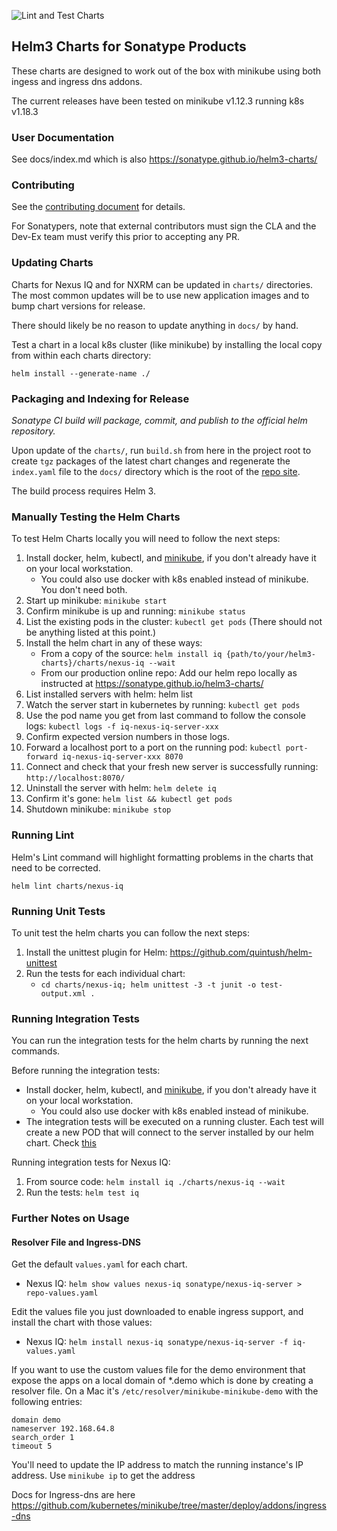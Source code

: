 ![Lint and Test Charts](https://github.com/sonatype/helm3-charts/workflows/Lint%20and%20Test%20Charts/badge.svg)

## Helm3 Charts for Sonatype Products

These charts are designed to work out of the box with minikube using both ingess and ingress dns addons.

The current releases have been tested on minikube v1.12.3 running k8s v1.18.3

### User Documentation

See docs/index.md which is also https://sonatype.github.io/helm3-charts/

### Contributing

See the [contributing document](./CONTRIBUTING.md) for details.

For Sonatypers, note that external contributors must sign the CLA and
the Dev-Ex team must verify this prior to accepting any PR.

### Updating Charts

Charts for Nexus IQ and for NXRM can be updated in `charts/` directories.
The most common updates will be to use new application images and to bump 
chart versions for release.

There should likely be no reason to update anything in `docs/` by hand.

Test a chart in a local k8s cluster (like minikube) by installing the local copy
from within each charts directory: 
```
helm install --generate-name ./
```

### Packaging and Indexing for Release

*Sonatype CI build will package, commit, and publish to the official helm repository.*

Upon update of the `charts/`, run `build.sh` from here in the project root to
create `tgz` packages of the latest chart changes and regenerate the `index.yaml`
file to the `docs/` directory which is the root of the 
[repo site](https://sonatype.github.io/helm3-charts/).

The build process requires Helm 3.

### Manually Testing the Helm Charts
To test Helm Charts locally you will need to follow the next steps:

1. Install docker, helm, kubectl, and [minikube](https://minikube.sigs.k8s.io/docs/start/), if you don't already have it on your local workstation.
    * You could also use docker with k8s enabled instead of minikube. You don't need both.
2. Start up minikube: `minikube start`
3. Confirm minikube is up and running: `minikube status`
4. List the existing pods in the cluster: `kubectl get pods`  (There should not be anything listed at this point.)
5. Install the helm chart in any of these ways:
    * From a copy of the source: `helm install iq {path/to/your/helm3-charts}/charts/nexus-iq --wait` 
    * From our production online repo: Add our helm repo locally as instructed at https://sonatype.github.io/helm3-charts/
6. List installed servers with helm: helm list 
7. Watch the server start in kubernetes by running: `kubectl get pods`
8. Use the pod name you get from last command to follow the console logs: `kubectl logs -f iq-nexus-iq-server-xxx` 
9. Confirm expected version numbers in those logs.
10. Forward a localhost port to a port on the running pod: `kubectl port-forward iq-nexus-iq-server-xxx 8070`
11. Connect and check that your fresh new server is successfully running: `http://localhost:8070/`
12. Uninstall the server with helm: `helm delete iq` 
13. Confirm it's gone: `helm list && kubectl get pods`
14. Shutdown minikube: `minikube stop`

### Running Lint
Helm's Lint command will highlight formatting problems in the charts that need to be corrected.
```
helm lint charts/nexus-iq
```

### Running Unit Tests
To unit test the helm charts you can follow the next steps:

1. Install the unittest plugin for Helm: https://github.com/quintush/helm-unittest
2. Run the tests for each individual chart:
   * `cd charts/nexus-iq; helm unittest -3 -t junit -o test-output.xml .`

### Running Integration Tests
You can run the integration tests for the helm charts by running the next commands. 

Before running the integration tests:
* Install docker, helm, kubectl, and [minikube](https://minikube.sigs.k8s.io/docs/start/), if you don't already have it on your local workstation.
  * You could also use docker with k8s enabled instead of minikube.
* The integration tests will be executed on a running cluster. Each test will create a new POD that will connect to the server installed by our 
helm chart. Check [this](https://helm.sh/docs/topics/chart_tests/)

Running integration tests for Nexus IQ:
1. From source code: `helm install iq ./charts/nexus-iq --wait`
2. Run the tests: `helm test iq`

### Further Notes on Usage

#### Resolver File and Ingress-DNS

Get the default `values.yaml` for each chart.
- Nexus IQ: `helm show values nexus-iq sonatype/nexus-iq-server > repo-values.yaml`

Edit the values file you just downloaded to enable ingress support, and install the chart 
with those values:

- Nexus IQ: `helm install nexus-iq sonatype/nexus-iq-server -f iq-values.yaml`

If you want to use the custom values file for the demo environment that expose 
the apps on a local domain of *.demo which is done by creating a resolver file. 
On a Mac it's `/etc/resolver/minikube-minikube-demo` with the following entries:
```
domain demo
nameserver 192.168.64.8
search_order 1
timeout 5
```

You'll need to update the IP address to match the running instance's IP address.
Use `minikube ip` to get the address

Docs for Ingress-dns are here
https://github.com/kubernetes/minikube/tree/master/deploy/addons/ingress-dns
